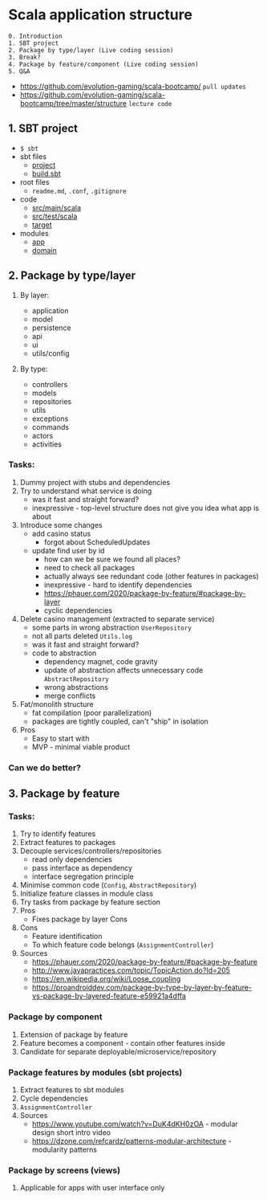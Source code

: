 # Scala application structure

    0. Introduction
    1. SBT project
    2. Package by type/layer (Live coding session)
    3. Break?
    4. Package by feature/component (Live coding session)
    5. Q&A

- https://github.com/evolution-gaming/scala-bootcamp/ `pull updates`
- https://github.com/evolution-gaming/scala-bootcamp/tree/master/structure `lecture code`

## 1. SBT project

- `$ sbt`
- sbt files
    - [project](../project)
    - [build.sbt](../build.sbt)
- root files
    - `readme.md`, `.conf`, `.gitignore`
- code
    - [src/main/scala](../src/main/scala)
    - [src/test/scala](../src/test/scala)
    - [target](../target)
- modules
    - [app](../app/src/main/scala)
    - [domain](../domain)

## 2. Package by type/layer

1. By layer:
    - application
    - model
    - persistence
    - api
    - ui
    - utils/config

2. By type:
    - controllers
    - models
    - repositories
    - utils
    - exceptions
    - commands
    - actors
    - activities

### Tasks:

1. Dummy project with stubs and dependencies
2. Try to understand what service is doing
    - was it fast and straight forward?
    - inexpressive - top-level structure does not give you idea what app is about
3. Introduce some changes
    - add casino status 
      - forgot about ScheduledUpdates
    - update find user by id
      - how can we be sure we found all places?
      - need to check all packages
      - actually always see redundant code (other features in packages)
      - inexpressive - hard to identify dependencies
      - https://phauer.com/2020/package-by-feature/#package-by-layer
      - cyclic dependencies
4. Delete casino management (extracted to separate service)
   - some parts in wrong abstraction `UserRepository`
   - not all parts deleted `Utils.log`
   - was it fast and straight forward?
   - code to abstraction
     - dependency magnet, code gravity
     - update of abstraction affects unnecessary code `AbstractRepository`
     - wrong abstractions
     - merge conflicts
5. Fat/monolith structure
   - fat compilation (poor parallelization)
   - packages are tightly coupled, can't "ship" in isolation
6. Pros
    - Easy to start with
    - MVP - minimal viable product

### Can we do better?

## 3. Package by feature

### Tasks:

1. Try to identify features
2. Extract features to packages
3. Decouple services/controllers/repositories
   - read only dependencies
   - pass interface as dependency
   - interface segregation principle
4. Minimise common code (`Config`, `AbstractRepository`)
5. Initialize feature classes in module class
6. Try tasks from package by feature section
7. Pros
    - Fixes package by layer Cons
8. Cons
    - Feature identification
    - To which feature code belongs (`AssignmentController`)
9. Sources
    - https://phauer.com/2020/package-by-feature/#package-by-feature
    - http://www.javapractices.com/topic/TopicAction.do?Id=205
    - https://en.wikipedia.org/wiki/Loose_coupling
    - https://proandroiddev.com/package-by-type-by-layer-by-feature-vs-package-by-layered-feature-e59921a4dffa

### Package by component

1. Extension of package by feature
2. Feature becomes a component - contain other features inside
3. Candidate for separate deployable/microservice/repository

### Package features by modules (sbt projects)

1. Extract features to sbt modules
2. Cycle dependencies
3. `AssignmentController`
4. Sources
    - https://www.youtube.com/watch?v=DuK4dKH0zOA - modular design short intro video
    - https://dzone.com/refcardz/patterns-modular-architecture - modularity patterns

### Package by screens (views)

1. Applicable for apps with user interface only
